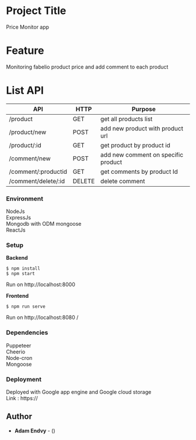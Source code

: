 # Project Title

Price Monitor app 

# Feature

Monitoring fabelio product price and add comment to each product

# List API

| API  | HTTP | Purpose |
| ------------- | ------------ | ------------- |
| /product  | GET | get all products list  |
| /product/new | POST | add new product with product url  |
| /product/:id | GET | get product by product id  |
| /comment/new | POST | add new comment on specific product  |
| /comment/:productid | GET | get comments by product Id  |
| /comment/delete/:id | DELETE | delete comment |


### Environment
NodeJs <br>
ExpressJs <br>
Mongodb with ODM mongoose <br>
ReactJs


### Setup

**Backend** <br>
```
$ npm install
$ npm start 
```
Run on http://localhost:8000<br>


**Frontend**  <br>
```
$ npm run serve
```
Run on http://localhost:8080 /



### Dependencies 
Puppeteer  <br>
Cheerio  <br>
Node-cron <br>
Mongoose <br>

### Deployment

Deployed with Google app engine and Google cloud storage<br>
Link : https://


## Author

* **Adam Endvy** - ()
